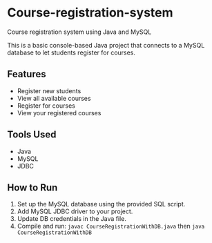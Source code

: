 # Course-registration-system
Course registration system using Java and MySQL

This is a basic console-based Java project that connects to a MySQL database to let students register for courses.

## Features
- Register new students
- View all available courses
- Register for courses
- View your registered courses

## Tools Used
- Java
- MySQL
- JDBC

## How to Run
1. Set up the MySQL database using the provided SQL script.
2. Add MySQL JDBC driver to your project.
3. Update DB credentials in the Java file.
4. Compile and run: `javac CourseRegistrationWithDB.java` then `java CourseRegistrationWithDB`
